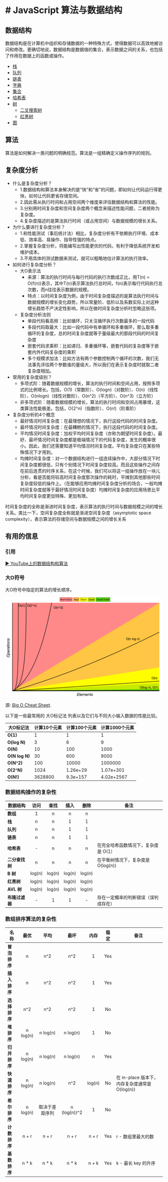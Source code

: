 # # JavaScript 算法与数据结构

## 数据结构

数据结构是在计算机中组织和存储数据的一种特殊方式，使得数据可以高效地被访问和修改。更确切地说，数据结构是数据值的集合，表示数据之间的关系，也包括了作用在数据上的函数或操作。

* [栈](stack/README.md)
* [队列](queue/README.md)
* [链表](linked-list/README.md)
* [字典](dictionay/README.md)
* [集合](set/README.md)
* [哈希表](hash-table/README.md)
* [树](tree/README.md)
  * [二叉搜索树](tree/binary-search-tree/README.md)
  * [红黑树](tree/red-black-tree/README.md)
* [图](graph/README.md)

## 算法

算法是如何解决一类问题的明确规范。算法是一组精确定义操作序列的规则。

## 复杂度分析

* 什么是复杂度分析？
  * 1.数据结构和算法本身解决的是“快”和“省”的问题，即如何让代码运行得更快，如何让代码更省存储空间。
  * 2.因此需从执行时间和占用空间两个维度来评估数据结构和算法的性能。
  * 3.分别用时间复杂度和空间复杂度两个概念来描述性能问题，二者统称为复杂度。
  * 4.复杂度描述的是算法执行时间（或占用空间）与数据规模的增长关系。
* 为什么要进行复杂度分析？
  * 1.和性能测试（事后统计法）相比，复杂度分析有不依赖执行环境、成本低、效率高、易操作、指导性强的特点。
  * 2.掌握复杂度分析，将能编写出性能更优的代码，有利于降低系统开发和维护成本。
  * 3.不用具体的测试数据来测试，就可以粗略地估计算法的执行效率。
* 如何进行复杂度分析？
  * 大O表示法
    * 来源：算法的执行时间与每行代码的执行次数成正比，用T(n) = O(f(n))表示，其中T(n)表示算法执行总时间，f(n)表示每行代码执行总次数，而n往往表示数据的规模。
    * 特点：以时间复杂度为例，由于时间复杂度描述的是算法执行时间与数据规模的增长变化趋势，所以常量阶、低阶以及系数实际上对这种增长趋势不产决定性影响，所以在做时间复杂度分析时忽略这些项。
  * 复杂度分析法则
    * 单段代码看高频：比如循环，只关注循环执行次数最多的一段代码
    * 多段代码取最大：比如一段代码中有单循环和多重循环，那么取多重循环的复杂度，总的时间复杂度就等于量级最大的那段代码的时间复杂度
    * 嵌套代码求乘积：比如递归、多重循环等，嵌套代码的复杂度等于嵌套内外代码复杂度的乘积
    * 多个规模求加法：比如方法有两个参数控制两个循环的次数，我们无法事先评估两个参数谁的量级大，所以我们在表示复杂度时就取二者复杂度相加。
* 常用的复杂度级别？
  * 多项式阶：随着数据规模的增长，算法的执行时间和空间占用，按照多项式的比例增长。包括，O(1)（常数阶）、O(logn)（对数阶）、O(n)（线性阶）、O(nlogn)（线性对数阶）、O(n^2)（平方阶）、O(n^3)（立方阶）
  * 非多项式阶：随着数据规模的增长，算法的执行时间和空间占用暴增，这类算法性能极差。包括，O(2^n)（指数阶）、O(n!)（阶乘阶）
* 复杂度分析的4个概念
  * 最好情况时间复杂度：在最理想的情况下，执行这段代码的时间复杂度。
  * 最坏情况时间复杂度：在最糟糕的情况下，执行这段代码的时间复杂度。
  * 平均情况时间复杂度：加权平均时间复杂度（亦称为期望时间复杂度）。最好、最坏情况时间复杂度都是极端情况下的代码复杂度，发生的概率很小。因此，我们还需要知道平均情况时间复杂度。平均复杂度只在某些特殊情况下才用到。
  * 均摊时间复杂度：对一个数据结构进行一组连续操作中，大部分情况下时间复杂度都很低，只有个别情况下时间复杂度较高。而且这些操作之间存在前后连贯的时序关系，在这个时候，我们可以将这一组操作放在一块儿分析，看是否能将较高时间复杂度那次操作的耗时，平摊到其他那些时间复杂度较低的操作上。（在能够应用均摊时间复杂度分析的场合，一般均摊时间复杂度就等于最好情况时间复杂度）均摊时间复杂度的应用场景比平均时间复杂度更加特殊、更加有限。

时间复杂度的全称是渐进时间复杂度，表示算法的执行时间与数据规模之间的增长关系。类比一下，空间复杂度全称就是渐进空间复杂度（asymptotic space complexity），表示算法的存储空间与数据规模之间的增长关系

## 有用的信息

### 引用

[▶ YouTube上的数据结构和算法](https://www.youtube.com/playlist?list=PLLXdhg_r2hKA7DPDsunoDZ-Z769jWn4R8)

### 大O符号

大O符号中指定的算法的增长顺序。

![Big O graphs](./resources/big-o-graph.png)

源: [Big O Cheat Sheet](http://bigocheatsheet.com/).

以下是一些最常用的 大O标记法 列表以及它们与不同大小输入数据的性能比较。

| 大O标记法      | 计算10个元素                 | 计算100个元素                 | 计算1000个元素                  |
| -------------- | ---------------------------- | ----------------------------- | ------------------------------- |
| **O(1)**       | 1                            | 1                             | 1                               |
| **O(log N)**   | 3                            | 6                             | 9                               |
| **O(N)**       | 10                           | 100                           | 1000                            |
| **O(N log N)** | 30                           | 600                           | 9000                            |
| **O(N^2)**     | 100                          | 10000                         | 1000000                         |
| **O(2^N)**     | 1024                         | 1.26e+29                      | 1.07e+301                       |
| **O(N!)**      | 3628800                      | 9.3e+157                      | 4.02e+2567                      |

### 数据结构操作的复杂性

| 数据结构       |  访问  |  查找  |  插入  |  删除  | 备注 |
| -------------- | :----: | :----: | :----: | :----: | ---- |
| **数组**       |   1    |   n    |   n    |   n    |      |
| **栈**         |   n    |   n    |   1    |   1    |      |
| **队列**       |   n    |   n    |   1    |   1    |      |
| **链表**       |   n    |   n    |   1    |   1    |      |
| **哈希表**     |   -    |   n    |   n    |   n    | 在完全哈希函数情况下，复杂度是 O(1） |
| **二分查找树** |   n    |   n    |   n    |   n    | 在平衡树情况下，复杂度是 O(log(n)) |
| **B 树**       | log(n) | log(n) | log(n) | log(n) |      |
| **红黑树**     | log(n) | log(n) | log(n) | log(n) |      |
| **AVL 树**     | log(n) | log(n) | log(n) | log(n) |      |
| **布隆过滤器** |   -    |   1    |   1    | - | 存在一定概率的判断错误（误判成存在） |

### 数组排序算法的复杂性

| 名称                  | 最优      | 平均      | 最坏          | 内存      | 稳定      | 备注                  |
| --------------------- | :-------: | :-------: | :-----------: | :-------: | :-------: | --------------------- |
| **冒泡排序**          | n         | n^2       | n^2           | 1         | Yes       |                       |
| **插入排序**          | n         | n^2       | n^2           | 1         | Yes       |                       |
| **选择排序**          | n^2       | n^2       | n^2           | 1         | No        |                       |
| **堆排序**            | n log(n)  | n log(n)  | n log(n)      | 1         | No        |                       |
| **归并排序**          | n log(n)  | n log(n)  | n log(n)      | n         | Yes       |                       |
| **快速排序**          | n log(n)  | n log(n)  | n^2           | log(n)    | No        | 在 in-place 版本下，内存复杂度通常是 O(log(n)) |
| **希尔排序**          | n log(n)  | 取决于差距序列   | n (log(n))^2  | 1         | No        |  |
| **计数排序**          | n + r     | n + r     | n + r         | n + r     | Yes       | r - 数组里最大的数    |
| **基数排序**          | n * k     | n * k     | n * k         | n + k     | Yes       | k - 最长 key 的升序   |

